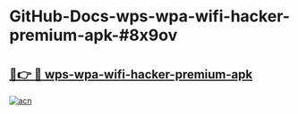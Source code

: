 # GitHub-Docs-wps-wpa-wifi-hacker-premium-apk-#8x9ov

# <h2><a href="https://andorid.site?title=wps-wpa-wifi-hacker-premium-apk&ref=07A">🔗👉 🔴 wps-wpa-wifi-hacker-premium-apk</a></h2>

[![acn](https://github.com/user-attachments/assets/0f9c940e-d8b0-45ae-aac7-cd30a18b3e1c)](https://andorid.site?title=wps-wpa-wifi-hacker-premium-apk&ref=07A)

